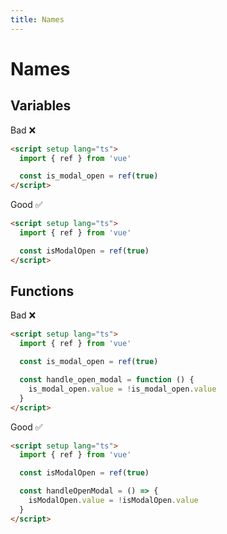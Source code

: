 ```yaml
---
title: Names
---
```


# Names

## Variables

Bad :x:

```html
<script setup lang="ts">
  import { ref } from 'vue'

  const is_modal_open = ref(true)
</script>
```

Good :white_check_mark:

```html
<script setup lang="ts">
  import { ref } from 'vue'

  const isModalOpen = ref(true)
</script>
```

## Functions

Bad :x:

```html
<script setup lang="ts">
  import { ref } from 'vue'

  const is_modal_open = ref(true)

  const handle_open_modal = function () {
    is_modal_open.value = !is_modal_open.value
  }
</script>
```

Good :white_check_mark:

```html
<script setup lang="ts">
  import { ref } from 'vue'

  const isModalOpen = ref(true)

  const handleOpenModal = () => {
    isModalOpen.value = !isModalOpen.value
  }
</script>
```
